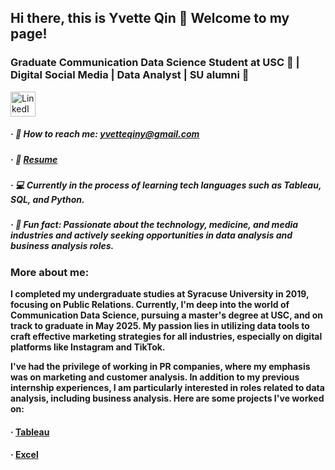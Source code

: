 ## Hi there, this is Yvette Qin 👋 Welcome to my page!

### Graduate Communication Data Science Student at USC 🌴 | Digital Social Media | Data Analyst | SU alumni 🍊

<a href="https://www.linkedin.com/in/yi-qin-cds-expert/">
  <img src="https://github.com/YvetteQin/YvetteQin/blob/main/HD%20Vector%20Blue%20Linkedin%20Round%20Icon%20PNG.jpeg" alt="LinkedIn Logo" width="40">
</a>

##### · 📧 How to reach me: yvetteqiny@gmail.com 
##### · 📄 [Resume](https://github.com/YvetteQin/Resume/blob/main/Yi%20Qin%20DA%20Resume%20-%2012.20.docx)
##### · 💻 Currently in the process of learning tech languages such as Tableau, SQL, and Python.
##### · 💼 Fun fact: Passionate about the technology, medicine, and media industries and actively seeking opportunities in data analysis and business analysis roles. 


### **More about me:**

**I completed my undergraduate studies at Syracuse University in 2019, focusing on Public Relations. Currently, I'm deep into the world of Communication Data Science, pursuing a master's degree at USC, and on track to graduate in May 2025. My passion lies in utilizing data tools to craft effective marketing strategies for all industries, especially on digital platforms like Instagram and TikTok.**

**I've had the privilege of working in PR companies, where my emphasis was on marketing and customer analysis. In addition to my previous internship experiences, I am particularly interested in roles related to data analysis, including business analysis. Here are some projects I've worked on:**

#### · [Tableau](https://public.tableau.com/app/profile/yvette.qin/vizzes)
#### · [Excel](https://uscedu-my.sharepoint.com/:x:/r/personal/yqin3476_usc_edu/Documents/Customer%20Churn%20Rate%20Analysis.xlsx?d=w96097d84b1cc4e5aa20aac0901ac3b2e&csf=1&web=1&e=oKQCmq)
